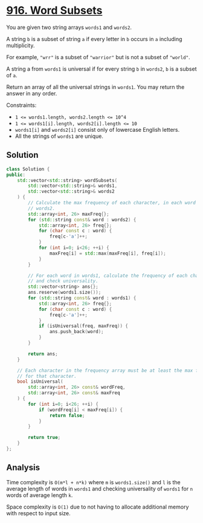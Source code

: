 # [916. Word Subsets](https://leetcode.com/problems/word-subsets)

You are given two string arrays `words1` and `words2`.

A string `b` is a subset of string `a` if every letter in `b` occurs in `a`
including multiplicity.

For example, `"wrr"` is a subset of `"warrior"` but is not a subset of
`"world"`.

A string a from `words1` is universal if for every string `b` in `words2`, `b`
is a subset of `a`.

Return an array of all the universal strings in `words1`. You may return the
answer in any order.

Constraints:

* `1 <= words1.length, words2.length <= 10^4`
* `1 <= words1[i].length, words2[i].length <= 10`
* `words1[i]` and `words2[i]` consist only of lowercase English letters.
* All the strings of `words1` are unique.

## Solution

```c++
class Solution {
public:
    std::vector<std::string> wordSubsets(
        std::vector<std::string>& words1,
        std::vector<std::string>& words2
    ) {
        // Calculate the max frequency of each character, in each word of
        // words2.
        std::array<int, 26> maxFreq{};
        for (std::string const& word : words2) {
            std::array<int, 26> freq{};
            for (char const c : word) {
                freq[c-'a']++;
            }
            for (int i=0; i<26; ++i) {
                maxFreq[i] = std::max(maxFreq[i], freq[i]);
            }
        }

        // For each word in words1, calculate the frequency of each character
        // and check universality.
        std::vector<string> ans{};
        ans.reserve(words1.size());
        for (std::string const& word : words1) {
            std::array<int, 26> freq{};
            for (char const c : word) {
                freq[c-'a']++;
            }
            if (isUniversal(freq, maxFreq)) {
                ans.push_back(word);
            }
        }

        return ans;
    }

    // Each character in the frequency array must be at least the max frequency
    // for that character.
    bool isUniversal(
        std::array<int, 26> const& wordFreq,
        std::array<int, 26> const& maxFreq
    ) {
        for (int i=0; i<26; ++i) {
            if (wordFreq[i] < maxFreq[i]) {
                return false;
            }
        }

        return true;
    }
};
```

## Analysis

Time complexity is `O(m*l + n*k)` where `m` is `words1.size()` and `l` is the
average length of words in `words1` and checking universality of `words1` for
`n` words of average length `k`.

Space complexity is `O(1)` due to not having to allocate additional memory with
respect to input size.
